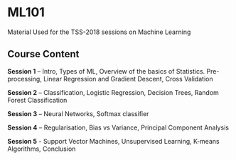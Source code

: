 # ML101
Material Used for the TSS-2018 sessions on Machine Learning

Course Content
---------------

__Session 1__ – Intro, Types of ML, Overview of the basics of Statistics. Pre-processing, Linear Regression and Gradient Descent, Cross Validation

__Session 2__ – Classification, Logistic Regression, Decision Trees, Random Forest Classification

__Session 3__ – Neural Networks, Softmax classifier

__Session 4__ – Regularisation, Bias vs Variance, Principal Component Analysis

__Session 5__ - Support Vector Machines, Unsupervised Learning, K-means Algorithms, Conclusion
